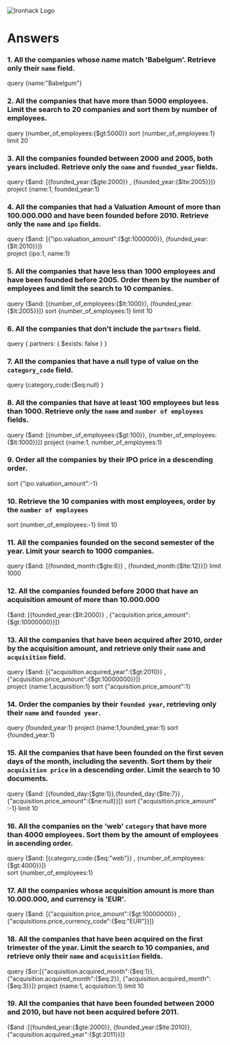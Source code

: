 ![Ironhack Logo](https://i.imgur.com/1QgrNNw.png)

# Answers

### 1. All the companies whose name match 'Babelgum'. Retrieve only their `name` field.

query {name:"Babelgum"}

### 2. All the companies that have more than 5000 employees. Limit the search to 20 companies and sort them by **number of employees**.

query {number_of_employees:{$gt:5000}}
sort {number_of_employees:1}
limit 20

### 3. All the companies founded between 2000 and 2005, both years included. Retrieve only the `name` and `founded_year` fields.

query {$and: [{founded_year:{$gte:2000}} , {founded_year:{$lte:2005}}]}
project {name:1, founded_year:1}


### 4. All the companies that had a Valuation Amount of more than 100.000.000 and have been founded before 2010. Retrieve only the `name` and `ipo` fields.

query {$and: [{"ipo.valuation_amount":{$gt:1000000}}, {founded_year:{$lt:2010}}]}   
project {ipo:1, name:1}

### 5. All the companies that have less than 1000 employees and have been founded before 2005. Order them by the number of employees and limit the search to 10 companies.

query   {$and: [{number_of_employees:{$lt:1000}}, {founded_year:{$lt:2005}}]}
sort {number_of_employees:1} 
limit 10

### 6. All the companies that don't include the `partners` field.

query { partners: { $exists: false } }

### 7. All the companies that have a null type of value on the `category_code` field.

query {category_code:{$eq:null} }

### 8. All the companies that have at least 100 employees but less than 1000. Retrieve only the `name` and `number of employees` fields.

query {$and: [{number_of_employees:{$gt:100}}, {number_of_employees:{$lt:1000}}]}
project {name:1, number_of_employees:1}

### 9. Order all the companies by their IPO price in a descending order.

sort {"ipo.valuation_amount":-1}

### 10. Retrieve the 10 companies with most employees, order by the `number of employees`

sort {number_of_employees:-1}
limit 10

### 11. All the companies founded on the second semester of the year. Limit your search to 1000 companies.

query {$and: [{founded_month:{$gte:6}} , {founded_month:{$lte:12}}]}
limit 1000

### 12. All the companies founded before 2000 that have an acquisition amount of more than 10.000.000

{$and: [{founded_year:{$lt:2000}} , {"acquisition.price_amount":{$gt:10000000}}]}  

### 13. All the companies that have been acquired after 2010, order by the acquisition amount, and retrieve only their `name` and `acquisition` field.

query {$and: [{"acquisition.acquired_year":{$gt:2010}} , {"acquisition.price_amount":{$gt:10000000}}]}  
project {name:1,acquisition:1}
sort {"acquisition.price_amount":1}

### 14. Order the companies by their `founded year`, retrieving only their `name` and `founded year`.

query {founded_year:1}
project {name:1,founded_year:1}
sort {founded_year:1}

### 15. All the companies that have been founded on the first seven days of the month, including the seventh. Sort them by their `acquisition price` in a descending order. Limit the search to 10 documents.

query {$and: [{founded_day:{$gte:1}},{founded_day:{$lte:7}} , {"acquisition.price_amount":{$ne:null}}]}
sort {"acquisition.price_amount" :-1}
limit 10

### 16. All the companies on the 'web' `category` that have more than 4000 employees. Sort them by the amount of employees in ascending order.

query {$and: [{category_code:{$eq:"web"}} , {number_of_employees:{$gt:4000}}]}    
sort {number_of_employees:1}

### 17. All the companies whose acquisition amount is more than 10.000.000, and currency is 'EUR'.

query {$and: [{"acquisition.price_amount":{$gt:10000000}} , {"acquisitions.price_currency_code":{$eq:"EUR"}}]}

### 18. All the companies that have been acquired on the first trimester of the year. Limit the search to 10 companies, and retrieve only their `name` and `acquisition` fields.

query {$or:[{"acquisition.acquired_month":{$eq:1}}, {"acquisition.acquired_month":{$eq:2}}, {"acquisition.acquired_month":{$eq:3}}]}
project {name:1, acquisition:1}
limit 10

### 19. All the companies that have been founded between 2000 and 2010, but have not been acquired before 2011.

 {$and :[{founded_year:{$gte:2000}}, {founded_year:{$lte:2010}}, {"acquisition.acquired_year":{$gt:2011}}]}

